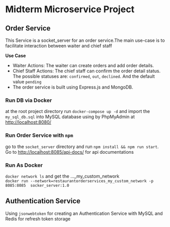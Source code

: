 # Midterm Microservice Project

## Order Service
This Service is a socket_server for an order service.The main use-case is to facilitate interaction between waiter and chief staff 

**Use Case**
- Waiter Actions: The waiter can create orders and add order details.
- Chief Staff Actions: The chief staff can confirm the order detail status. The possible statuses are: `confirmed`, `out`, `declined`. And the default value  `pending`
- The order service is built using Express.js and MongoDB.

### Run DB via Docker
at the root project directory run `docker-compose up -d` and import the `my_sql_db.sql` into MySQL database using by PhpMyAdmin at [http://localhost:8080/](http://localhost:8080/)

### Run Order Service with `npm`
go to the `socket_server` directory and run `npm install && npm run start`. Go to [http://localhost:8085/api-docs/](http://localhost:8085/api-docs/) for api documentations
### Run As Docker 
`docker network ls` and get the ..._my_custom_network \
`docker run --network=restaurantorderservices_my_custom_network -p 8085:8085  socker_server:1.0`
## Authentication Service
Using `jsonwebtoken` for creating an Authentication Service with MySQL and Redis for refresh token storage